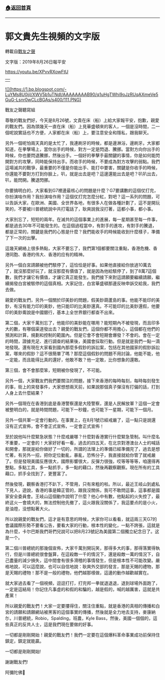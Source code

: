 ###  [:house:返回首頁](https://github.com/ourhimalayas/txt)
---
# 郭文貴先生視頻的文字版
轉載自[戰友之聲](http://littleantvoice.blogspot.com)

文字版：2019年8月26日報平安



https://youtu.be/XPvvRXowFtU

 


|  |
| --- |
|  |  |


[!\[\](https://1.bp.blogspot.com/-LuYMs8U0jjI/XWV5b1uTNdI/AAAAAAAAB90/q1uHgTWhi9oJzRUqAXmeVe5GuG-Lsnr0wCLcBGAs/s400/111.PNG)](https://1.bp.blogspot.com/-LuYMs8U0jjI/XWV5b1uTNdI/AAAAAAAAB90/q1uHgTWhi9oJzRUqAXmeVe5GuG-Lsnr0wCLcBGAs/s1600/111.PNG)



戰友之聲聽寫組



尊敬的戰友們好，今天是8月26號，文貴在床（船）上給大家報平安，抱歉，親愛的戰友們。因為頭幾天一直在床（船）上見華盛頓來的客人，一個是沒時間，二一個呢說實話也不方便，人家都在床（船）上，要注意安全和隱私，跟我聊天。



另外一個呢怕兩天真的是太忙了，我連刷牙的時候，都是邊淋浴，邊刷牙。大家都知道，在拳擊場上，當你出手的時候，對方一定是閃退、騰挪。當對方向你出手的時候，你也要閃退騰挪，然後出手。一個好的拳擊手最關鍵的事情，你是如何能閃開對方的攻擊，同時能保持出手。而收手的時候，不要成為對方攻擊的弱點。我們這場滅共的戰爭，最重要的不僅是你能出手、能打中要害，關鍵是你收手的時候，你還能不要對方打到你臉上，叭，就是出去是吧？這邊還能出去是吧？叭叭出去，叭，能閃開。騰退閃挪。

你要搞明白的，大家看到G7裡邊最核心的問題是什麼？G7要講數的這個仗打完，你扮演啥作用？我扮演啥作用？這個仗打完怎麼分紅，對吧？這一系列的問題，可以告訴大家，在歐洲、美國、全世界各地，有很多人在做各種計劃了，這不是開玩笑的，不要被川普總統說中共打電話了，耿爽說我沒打著，這都小事，都小事。



大家別忘了，短短的兩年。在滅共的這個事業上的進展，每一星期甚至每一件事，都是過去30年不可能發生的。在這個過程當中，有對手的進攻，有對手的騰退，都是正常的，關鍵是我們的心態是什麼？我們能收手的時候能收到什麼樣子，準備了下一次的出擊。



這幾天網絡上很多熱點，大家不要忘了，我們第1個都要關注重點，香港危機、香港同胞、香港的伟大、香港的应有的精神。



另外一個白宮請願被他們駭停了，這恰恰是好事。如果他直接給你放過10萬去了，就沒那麼好玩了，就沒那麼有價值了，就是因為他給駭停了，到了8萬7這個數，我們才讓它有價值，才讓它真正能發生。我們接下來對這請願要繼續請願，繼續揭發白宮被駭停的這個真相。大家記住，白宮華盛頓那邊反映申訴交給我，我們去做。



親愛的戰友們，另外一個關於印美鈔的問題，假美鈔葫蘆島的事。他能不能印的美鈔，有沒有能力印的美鈔，他只能印的比美鈔還真。不可能印的比美鈔還假，他要印的美鈔甭說是中國銀行，基本上全世界銀行都查不出來。



第二個，大家千萬別忘了，他能印的美鈔能在哪用？能短期內不被發現，而且印多大的數，有哪個渠道發出去？親愛的戰友們，這個你都不用擔心，這個都在他們的預測和計算，規劃和控制的範圍內。但是它會不會短期會爆發？不會的。會在一定的時間，證據充足、進行調查的結果後，美國會採取行動。但是就是我們一點一滴地發現。還有現在大家看到國內那麼多假鈔的訴訟案，包括在其他國家的假鈔訴訟案，哪來的假鈔？這不很簡單了嗎？那麼這個假鈔的問題不用討論，他能不能，他一定能，而且能得比真的還好，他敢不敢？他一定敢，比你想象的還敢。





第三個，會不會那麼笨，短期被你發現了，不可能。



另外一個，大家戰友們我們要關注的問題，接下來香港的每時每刻，每時每刻發生的事，街上的突發事件，大家想想兩天前，如果說那個真子彈沒有打偏的話，打到人身上去什麼結果？



另外一個現在在香港到底是香港警察還是大陸警察，還是人民解放軍？這個一定會被整明白的，就是時間問題，可能下一秒鐘，也可能下一星期，可能下一個月。



另外一個共軍一定會行動的。在事實上，在8月1號已經戒嚴了，這一點只是說還沒有正式宣佈，會不會正式宣佈，一定會正式宣佈！



至於說他叫什麼緊急狀態？什麼戒嚴哪？什麼對香港實行什麼緊急管制。叫什麼名不重要，一定會的！大家好好看一看，過去的四五天，在北京對港澳台人士的喊話和開會，那就是給你做好了一切的，所謂的法理上的準備已經準備完了，過去是想忙著，有另外一招，把你定位動亂，暴亂，恐怖分子，我直接就給你管了就戒嚴了。但是發現美國反應很大，國際影響很大，反彈力很強，哎等等等等，咱還得再整點，多點工具，多一點抓手，多一點的藉口，然後再觀察觀察。現在所有的工具藉口，抓手全找到了，更豐富了。



然後發現，觀察香港打不趴下，不管用，只有來粗的啦。所以，最近王岐山到處私下見人，遊說，香港的事是韓正管的，跟我沒關係，我可不敢問這事，這事都是國家安全委員會。王岐山這個動作說明了什麼？他心中有數，他點起的火失控了，最終这火一會燒大的，無法控制他先撤了，這火跟我沒關係了，我這要点的是小火，是油燈，没想點著大火。



所以說親愛的戰友們，這才是有意思的時候，大家你可以看看，就這兩三天G7的會議國際形勢不要看公告，要看大家的行動，根本性的變化，一點不誇張，這就是為什麼，卡尔巴斯我們哥們兒說可以把8月23號記為美國第二個獨立紀念日了。这是一个。



第二個川普總統的那幾個宣佈，大家千萬別開玩笑，那得多大的事，那得落實得執行，但是川普總統很會盤算，在這殺敵一千的情況下，還是殺敵一萬的情況下，自己盡量的減少損失，這中間會有很多滑稽的事情發生，但是根本性不可能改變。嚴格地說，可以這麼說，也可以自信地說：耿爽外交部的發言，那是天賜的禮物，那是天賜的禮物！那不是一般的禮物，他們越那樣做，這邊的動作越歡越實在。



就大家過去看了一個視頻，逗逗打打，打完邦一拳就退退退，退到球場外面跑了，一定是這結局！你記住凡事虛的和假的和騙的，越是假的，喊的越厲害，這就是共產黨！



所以親愛的戰友們！大家一定要摟得住，關注住重點，就是香港的真相的傳播和白宮的請願和請願網站被黑客的這個事實的傳播，然後就是全力地去支持，麥康納尓，川普總統，Robio，Spalding，班農，Kyle Bass，然後，美國一個個的，這些真正的反共人士，這是我們現在要做的好事。



一切都是剛剛開始！親愛的戰友們！我們一定要在這個爆料革命事業成功前保持住鎮定，鎮定就能贏。



一切都是剛剛開始!



謝謝戰友們!



阿彌陀佛🙏